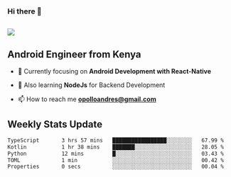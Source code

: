 ### Hi there 👋
<h2 align="left"><img src="https://readme-typing-svg.herokuapp.com?color=000000&lines=I'm+Andrew+Opollo😊;Welcome+to+my+Github😜"> </h2>

## Android Engineer from Kenya


- 🌱 Currently focusing on **Android Development with React-Native**

- 🔭 Also learning **NodeJs** for Backend Development

- 📫 How to reach me **opolloandres@gmail.com**


## Weekly Stats Update
<!--START_SECTION:waka-->

```txt
TypeScript       3 hrs 57 mins   █████████████████░░░░░░░░   67.99 %
Kotlin           1 hr 38 mins    ███████░░░░░░░░░░░░░░░░░░   28.05 %
Python           12 mins         █░░░░░░░░░░░░░░░░░░░░░░░░   03.43 %
TOML             1 min           ░░░░░░░░░░░░░░░░░░░░░░░░░   00.42 %
Properties       0 secs          ░░░░░░░░░░░░░░░░░░░░░░░░░   00.04 %
```

<!--END_SECTION:waka-->



